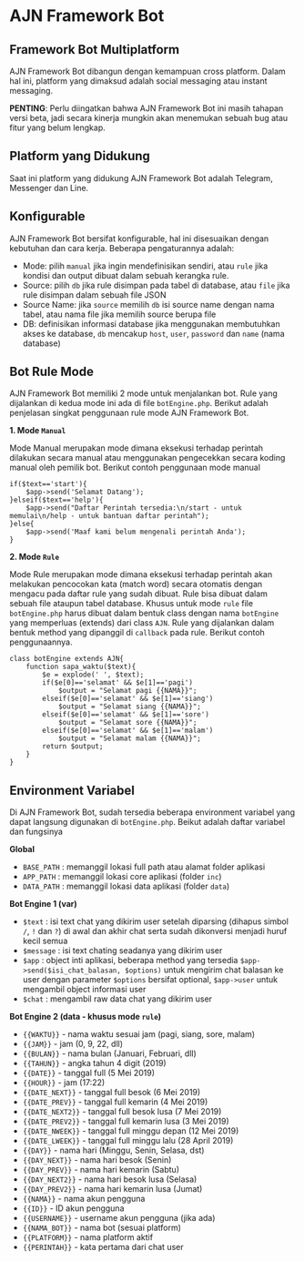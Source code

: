 # AJN Framework Bot

## Framework Bot Multiplatform

AJN Framework Bot dibangun dengan kemampuan cross platform. Dalam hal ini, platform yang dimaksud adalah social messaging atau instant messaging.

**PENTING**: Perlu diingatkan bahwa AJN Framework Bot ini masih tahapan versi beta, jadi secara kinerja mungkin akan menemukan sebuah bug atau fitur yang belum lengkap.

## Platform yang Didukung

Saat ini platform yang didukung AJN Framework Bot adalah Telegram, Messenger dan Line.

## Konfigurable

AJN Framework Bot bersifat konfigurable, hal ini disesuaikan dengan kebutuhan dan cara kerja. Beberapa pengaturannya adalah:

* Mode: pilih `manual` jika ingin mendefinisikan sendiri, atau `rule` jika kondisi dan output dibuat dalam sebuah kerangka rule.
* Source: pilih `db` jika rule disimpan pada tabel di database, atau `file` jika rule disimpan dalam sebuah file JSON
* Source Name: jika `source` memilih `db` isi source name dengan nama tabel, atau nama file jika memilih source berupa file
* DB: definisikan informasi database jika menggunakan membutuhkan akses ke database, `db` mencakup `host`, `user`, `password` dan `name` (nama database)

## Bot Rule Mode

AJN Framework Bot memiliki 2 mode untuk menjalankan bot. Rule yang dijalankan di kedua mode ini ada di file `botEngine.php`. Berikut adalah penjelasan singkat penggunaan rule mode AJN Framework Bot.

**1. Mode `Manual`** 

Mode Manual merupakan mode dimana eksekusi terhadap perintah dilakukan secara manual atau menggunakan pengecekkan secara koding manual oleh pemilik bot. Berikut contoh penggunaan mode manual

```
if($text=='start'){
	$app->send('Selamat Datang');
}elseif($text=='help'){
	$app->send("Daftar Perintah tersedia:\n/start - untuk memulai\n/help - untuk bantuan daftar perintah");
}else{
	$app->send('Maaf kami belum mengenali perintah Anda');
}
```

**2. Mode `Rule`**

Mode Rule merupakan mode dimana eksekusi terhadap perintah akan melakukan pencocokan kata (match word) secara otomatis dengan mengacu pada daftar rule yang sudah dibuat. Rule bisa dibuat dalam sebuah file ataupun tabel database. Khusus untuk mode `rule` file `botEngine.php` harus dibuat dalam bentuk class dengan nama `botEngine` yang memperluas (extends) dari class `AJN`. Rule yang dijalankan dalam bentuk method yang dipanggil di `callback` pada rule. Berikut contoh penggunaannya.

```
class botEngine extends AJN{
	function sapa_waktu($text){
		$e = explode(' ', $text);
		if($e[0]=='selamat' && $e[1]=='pagi')
			$output = "Selamat pagi {{NAMA}}";
		elseif($e[0]=='selamat' && $e[1]=='siang')
			$output = "Selamat siang {{NAMA}}";
		elseif($e[0]=='selamat' && $e[1]=='sore')
			$output = "Selamat sore {{NAMA}}";
		elseif($e[0]=='selamat' && $e[1]=='malam')
			$output = "Selamat malam {{NAMA}}";
		return $output;
	}	
}
```

## Environment Variabel

Di AJN Framework Bot, sudah tersedia beberapa environment variabel yang dapat langsung digunakan di `botEngine.php`. Beikut adalah daftar variabel dan fungsinya

**Global**

- `BASE_PATH` : memanggil lokasi full path atau alamat folder aplikasi
- `APP_PATH` : memanggil lokasi core aplikasi (folder `inc`)
- `DATA_PATH` : memanggil lokasi data aplikasi (folder `data`)

**Bot Engine 1 (var)**

- `$text` : isi text chat yang dikirim user setelah diparsing (dihapus simbol `/`, `!` dan `?`) di awal dan akhir chat serta sudah dikonversi menjadi huruf kecil semua
- `$message` : isi text chating seadanya yang dikirim user
- `$app` : object inti aplikasi, beberapa method yang tersedia `$app->send($isi_chat_balasan, $options)` untuk mengirim chat balasan ke user dengan parameter `$options` bersifat optional, `$app->user` untuk mengambil object informasi user
- `$chat` : mengambil raw data chat yang dikirim user

**Bot Engine 2 (data - khusus mode `rule`)**

- `{{WAKTU}}` - nama waktu sesuai jam (pagi, siang, sore, malam)
- `{{JAM}}` - jam (0, 9, 22, dll)
- `{{BULAN}}` - nama bulan (Januari, Februari, dll)
- `{{TAHUN}}` - angka tahun 4 digit (2019)
- `{{DATE}}` - tanggal full (5 Mei 2019)
- `{{HOUR}}` - jam (17:22)
- `{{DATE_NEXT}}` - tanggal full besok (6 Mei 2019)
- `{{DATE_PREV}}` - tanggal full kemarin (4 Mei 2019)
- `{{DATE_NEXT2}}` - tanggal full besok lusa (7 Mei 2019)
- `{{DATE_PREV2}}` - tanggal full kemarin lusa (3 Mei 2019)
- `{{DATE_NWEEK}}` - tanggal full minggu depan (12 Mei 2019)
- `{{DATE_LWEEK}}` - tanggal full minggu lalu (28 April 2019)
- `{{DAY}}` - nama hari (Minggu, Senin, Selasa, dst)
- `{{DAY_NEXT}}` - nama hari besok (Senin)
- `{{DAY_PREV}}` - nama hari kemarin (Sabtu)
- `{{DAY_NEXT2}}` - nama hari besok lusa (Selasa)
- `{{DAY_PREV2}}` - nama hari kemarin lusa (Jumat)
- `{{NAMA}}` - nama akun pengguna
- `{{ID}}` - ID akun pengguna
- `{{USERNAME}}` - username akun pengguna (jika ada)
- `{{NAMA_BOT}}` - nama bot (sesuai platform)
- `{{PLATFORM}}` - nama platform aktif
- `{{PERINTAH}}` - kata pertama dari chat user